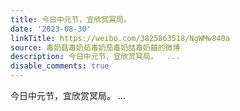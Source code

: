 ```yaml
---
title: 今日中元节，宜欣赏冥局。
date: '2023-08-30'
linkTitle: https://weibo.com/3825863518/NgWMw840a
source: 毒奶菇毒奶茹毒奶茄毒奶喆毒奶囍的微博
description: 今日中元节，宜欣赏冥局。  ...
disable_comments: true
---
```

今日中元节，宜欣赏冥局。  ...